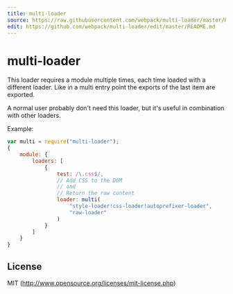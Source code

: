 ```yaml
---
title: multi-loader
source: https://raw.githubusercontent.com/webpack/multi-loader/master/README.md
edit: https://github.com/webpack/multi-loader/edit/master/README.md
---
```

# multi-loader

This loader requires a module multiple times, each time loaded with a different loader. Like in a multi entry point the exports of the last item are exported.

A normal user probably don't need this loader, but it's useful in combination with other loaders.

Example:

``` javascript
var multi = require("multi-loader");
{
	module: {
		loaders: [
			{
				test: /\.css$/,
				// Add CSS to the DOM
				// and
				// Return the raw content
				loader: multi(
					"style-loader!css-loader!autoprefixer-loader",
					"raw-loader"
				)
			}
		]
	}
}
```

## License

MIT (http://www.opensource.org/licenses/mit-license.php)
